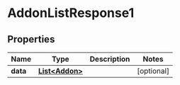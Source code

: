 

# AddonListResponse1

## Properties

Name | Type | Description | Notes
------------ | ------------- | ------------- | -------------
**data** | [**List&lt;Addon&gt;**](Addon.md) |  |  [optional]




